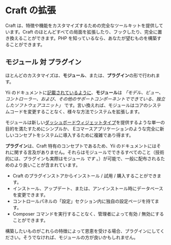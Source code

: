 # Craft の拡張

Craft は、特徴や機能をカスタマイズするための完全なツールキットを提供しています。Craft のほとんどすべての局面を拡張したり、フックしたり、完全に置き換えることができます。PHP を知っているなら、あなたが望むものを構築することができます。

## モジュール 対 プラグイン

ほとんどのカスタマイズは、**モジュール**、または、**プラグイン**の形で行われます。

Yii のドキュメントに[記載されているように](https://www.yiiframework.com/doc/guide/2.0/en/structure-modules)、**モジュール**は *「モデル、ビュー、コントローラー、および、その他のサポートコンポーネントでできている、独立したソフトウェアユニット」* です。言い換えれば、モジュールはコアのシステムコードを変更することなく、様々な方法でシステムを拡張します。

モジュールは新しい[ダッシュボードウィジェットタイプ](widget-types.md)を提供するような単一の目的を満たすためにシンプルか、 Eコマースアプリケーションのような完全に新しいコンセプトをシステムに導入するために複雑であり得ます。

**プラグイン**は、Craft 特有のコンセプトであるため、Yii のドキュメントにはそれに関する言及がありません。それらはモジュールでできるすべてのこと（技術的には、プラグインも実際はモジュール *です* 。）が可能で、一般に配布されるためのより良いことが含まれています。

- Craft のプラグインストアからインストール / 試用 / 購入することができます。
- インストール、アップデート、または、アンインストール時にデータベースを変更できます。
- コントロールパネルの「設定」セクション内に独自の設定ページを持てます。
- Composer コマンドを実行することなく、管理者によって有効 / 無効にすることができます。

構築したいものがこれらの特徴によって恩恵を受ける場合、プラグインにしてください。そうでなければ、モジュールの方が良いかもしれません。
